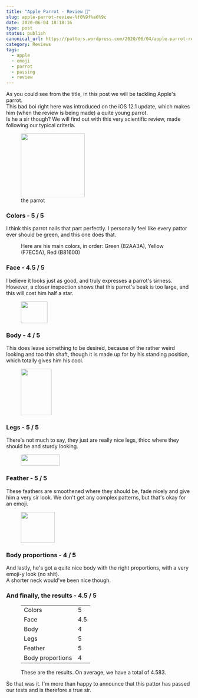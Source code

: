 ```yaml
---
title: "Apple Parrot - Review 🦜"
slug: apple-parrot-review-%f0%9f%a6%9c
date: 2020-06-04 18:18:16
type: post
status: publish
canonical_url: https://pattors.wordpress.com/2020/06/04/apple-parrot-review-%f0%9f%a6%9c/
category: Reviews
tags: 
  - apple
  - emoji
  - parrot
  - passing
  - review
---
```


<!-- wp:paragraph -->
<p>As you could see from the title, in this post we will be tackling Apple's parrot.<br>This bad boi right here was introduced on the iOS 12.1 update, which makes him (when the review is being made) a quite young parrot.<br>Is he a sir though? We will find out with this very scientific review, made following our typical criteria.</p>
<!-- /wp:paragraph -->

<!-- wp:image {"align":"center","id":37,"width":173,"height":173,"sizeSlug":"large"} -->
<div class="wp-block-image"><figure class="aligncenter size-large is-resized"><img src="https://pattors.wordpress.com/wp-content/uploads/2020/06/apple-parrot.png?w=120" alt="" class="wp-image-37" width="173" height="173" /><figcaption>the parrot</figcaption></figure></div>
<!-- /wp:image -->

<!-- wp:heading {"level":3} -->
<h3>Colors - 5 / 5</h3>
<!-- /wp:heading -->

<!-- wp:paragraph -->
<p>I think this parrot nails that part perfectly. I personally feel like every pattor ever should be green, and this one does that.</p>
<!-- /wp:paragraph -->

<!-- wp:image {"id":73,"sizeSlug":"large"} -->
<figure class="wp-block-image size-large"><img src="https://pattors.wordpress.com/wp-content/uploads/2020/06/pattor-palette-2.png?w=600" alt="" class="wp-image-73" /><figcaption>Here are his main colors, in order: Green (82AA3A), Yellow (F7EC5A), Red (B81600)</figcaption></figure>
<!-- /wp:image -->

<!-- wp:heading {"level":3} -->
<h3>Face - 4.5 / 5</h3>
<!-- /wp:heading -->

<!-- wp:paragraph -->
<p>I believe it looks just as good, and truly expresses a parrot's sirness. However, a closer inspection shows that this parrot's beak is too large, and this will cost him half a star.</p>
<!-- /wp:paragraph -->

<!-- wp:image {"align":"center","id":67,"width":72,"height":59,"sizeSlug":"large"} -->
<div class="wp-block-image"><figure class="aligncenter size-large is-resized"><img src="https://pattors.wordpress.com/wp-content/uploads/2020/06/face.png?w=44" alt="" class="wp-image-67" width="72" height="59" /></figure></div>
<!-- /wp:image -->

<!-- wp:heading {"level":3} -->
<h3>Body - 4 / 5</h3>
<!-- /wp:heading -->

<!-- wp:paragraph -->
<p>This does leave something to be desired, because of the rather weird looking and too thin shaft, though it is made up for by his standing position, which totally gives him his cool.</p>
<!-- /wp:paragraph -->

<!-- wp:image {"align":"center","id":68,"width":83,"height":126,"sizeSlug":"large"} -->
<div class="wp-block-image"><figure class="aligncenter size-large is-resized"><img src="https://pattors.wordpress.com/wp-content/uploads/2020/06/body.png?w=55" alt="" class="wp-image-68" width="83" height="126" /></figure></div>
<!-- /wp:image -->

<!-- wp:heading {"level":3} -->
<h3>Legs - 5 / 5</h3>
<!-- /wp:heading -->

<!-- wp:paragraph -->
<p>There's not much to say, they just are really nice legs, thicc where they should be and sturdy looking.</p>
<!-- /wp:paragraph -->

<!-- wp:image {"align":"center","id":69,"width":105,"height":31,"sizeSlug":"large"} -->
<div class="wp-block-image"><figure class="aligncenter size-large is-resized"><img src="https://pattors.wordpress.com/wp-content/uploads/2020/06/legs.png?w=61" alt="" class="wp-image-69" width="105" height="31" /></figure></div>
<!-- /wp:image -->

<!-- wp:heading {"level":3} -->
<h3>Feather - 5 / 5</h3>
<!-- /wp:heading -->

<!-- wp:paragraph -->
<p>These feathers are smoothened where they should be, fade nicely and give him a very sir look. We don't get any complex patterns, but that's okay for an emoji.</p>
<!-- /wp:paragraph -->

<!-- wp:image {"align":"center","id":70,"width":92,"height":84,"sizeSlug":"large"} -->
<div class="wp-block-image"><figure class="aligncenter size-large is-resized"><img src="https://pattors.wordpress.com/wp-content/uploads/2020/06/feather.png?w=73" alt="" class="wp-image-70" width="92" height="84" /></figure></div>
<!-- /wp:image -->

<!-- wp:heading {"level":3} -->
<h3>Body proportions - 4 / 5</h3>
<!-- /wp:heading -->

<!-- wp:paragraph -->
<p>And lastly, he's got a quite nice body with the right proportions, with a very emoji-y look (no shit).<br>A shorter neck would've been nice though.</p>
<!-- /wp:paragraph -->

<!-- wp:heading {"level":3} -->
<h3>And finally, the results - 4.5 / 5</h3>
<!-- /wp:heading -->

<!-- wp:group -->
<div class="wp-block-group"><div class="wp-block-group__inner-container"><!-- wp:table -->
<figure class="wp-block-table"><table><tbody><tr><td class="has-text-align-left" data-align="left">Colors</td><td>5</td></tr><tr><td class="has-text-align-left" data-align="left">Face</td><td>4.5</td></tr><tr><td class="has-text-align-left" data-align="left">Body</td><td>4</td></tr><tr><td class="has-text-align-left" data-align="left">Legs</td><td>5</td></tr><tr><td class="has-text-align-left" data-align="left">Feather</td><td>5</td></tr><tr><td class="has-text-align-left" data-align="left">Body proportions</td><td>4</td></tr></tbody></table><figcaption>These are the results. On average, we have a total of 4.583.</figcaption></figure>
<!-- /wp:table --></div></div>
<!-- /wp:group -->

<!-- wp:paragraph -->
<p>So that was it. I'm more than happy to announce that this pattor has passed our tests and is therefore a true sir.</p>
<!-- /wp:paragraph -->

